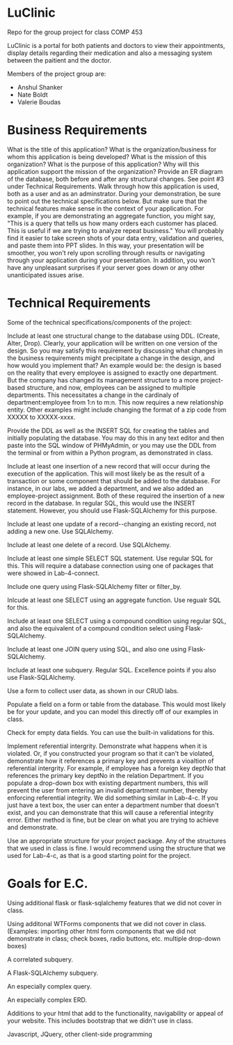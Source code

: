 # LuClinic

Repo for the group project for class COMP 453

LuClinic is a portal for both patients and doctors to view their appointments, display details regarding their medication and also a messaging system between the paitient and the doctor.

Members of the project group are:

- Anshul Shanker
- Nate Boldt
- Valerie Boudas



# Business Requirements

What is the title of this application?
What is the organization/business for whom this application is being developed?
What is the mission of this organization? 
What is the purpose of this application?
Why will this application support the mission of the organization?
Provide an ER diagram of the database, both before and after any structural changes.  See point #3 under Technical Requirements.
Walk through how this application is used, both as a user and as an adminstrator.
During your demonstration, be sure to point out the technical specifications below. But make sure that the technical features make sense in the context of your application.  For example, if you are demonstrating an aggregate function, you might say, "This is a query that tells us how many orders each customer has placed.  This is useful if we are trying to analyze repeat business."
You will probably find it easier to take screen shots of your data entry, validation and queries, and paste them into PPT slides.  In this way, your presentation will be smoother, you won't rely upon scrolling through results or navigating through your application during your presentation.  In addition, you won't have any unpleasant surprises if your server goes down or any other unanticipated issues arise.


# Technical Requirements
Some of the technical specifications/components of the project:

Include at least one structural change to the database using DDL.  (Create, Alter, Drop). Clearly, your application will be written on one version of the design.  So you may satisfy this requirement by discussing what changes in the business requirements might precipitate a change in the design, and how would you implement that?  An example would be:  the design is based on the reality that every employee is assigned to exactly one department.  But the company has changed its management structure to a more project-based structure, and now, employees can be assigned to multiple departments.  This necessitates a change in the cardinaly of department:employee from 1:n to m:n.  This now requires a new relationship entity.  Other examples might include changing the format of a zip code from XXXXX to XXXXX-xxxx.  

Provide the DDL as well as the INSERT SQL for creating the tables and initially populating the database.  You may do this in any text editor and then paste into the SQL window of PHMyAdmin, or you may use the DDL from the terminal or from within a Python program, as demonstrated in class.

Include at least one insertion of a new record that will occur during the execution of the application.  This will most likely be as the result of a transaction or some component that should be added to the database.  For instance, in our labs, we added a department, and we also added an employee-project assignment.  Both of these required the insertion of a new record in the database.  In regular SQL, this would use the INSERT statement.  However, you should use Flask-SQLAlchemy for this purpose.

Include at least one update of a record--changing an existing record, not adding a new one.  Use SQLAlchemy.

Include at least one delete of a record.  Use SQLAlchemy.

Include at least one simple SELECT SQL statement.  Use regular SQL for this.  This will require a database connection using one of packages that were showed in Lab-4-connect.

Include one query using Flask-SQLAlchemy filter or filter_by.

Inlcude at least one SELECT using an aggregate function.  Use regualr SQL for this.

Include at least one SELECT using a compound condition using regular SQL, and also the equivalent of a compound condition select using Flask-SQLAlchemy.

Include at least one JOIN query using SQL, and also one using Flask-SQLAlchemy.

Include at least one subquery.  Regular SQL.  Excellence points if you also use Flask-SQLAlchemy.

Use a form to collect user data, as shown in our CRUD labs.

Populate a field on a form or table from the database.  This would most likely be for your update, and you can model this directly off of our examples in class.

Check for empty data fields. You can use the built-in validations for this.

Implement referential intergrity.  Demonstrate what happens when it is violated. Or, if you constructed your program so that it can't be violated, demonstrate how it references a primary key and prevents a vioaltion of referential intergrity.  For example, if employee has a foreign key deptNo that references the primary key deptNo in the relation Department.  If you populate a drop-down box with existing department numbers, this will prevent the user from entering an invalid department number, thereby enforcing referential integrity.  We did something similar in Lab-4-c.  If you just have a text box, the user can enter a department number that doesn't exist, and you can demonstrate that this will cause a referential integrity error.  Either method is fine, but be clear on what you are trying to achieve and demonstrate.

Use an appropriate structure for your project package.  Any of the structures that we used in class is fine.  I would recommend using the structure that we used for Lab-4-c, as that is a good starting point for the project.

# Goals for E.C.

Using additional flask or flask-sqlalchemy features that we did not cover in class.

Using additonal WTForms components that we did not cover in class. (Examples:  importing other html form components that we did not demonstrate in class; check boxes, radio buttons, etc. multiple drop-down boxes)

A correlated subquery.

A Flask-SQLAlchemy subquery.

An especially complex query.

An especially complex ERD.

Additions to your html that add to the functionality, navigability or appeal of your website.  This includes bootstrap that we didn't use in class.

Javascript, JQuery, other client-side programming
